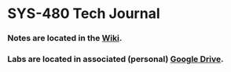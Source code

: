 # SYS-480 Tech Journal

### Notes are located in the [Wiki](https://github.com/avongard/SYS-480/wiki).

### Labs are located in associated (personal) [Google Drive](https://drive.google.com/drive/folders/1HwDo3TesPxydGxnJOl1ES99Lt4sIPLTL).
